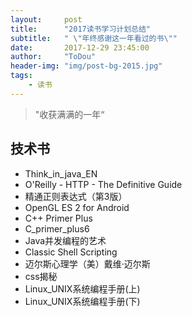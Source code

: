 ```yaml
---
layout:     post
title:      "2017读书学习计划总结"
subtitle:   " \"年终感谢这一年看过的书\""
date:       2017-12-29 23:45:00
author:     "ToDou"
header-img: "img/post-bg-2015.jpg"
tags:
    - 读书
---
```


> "收获满满的一年“


## 技术书

* Think_in_java_EN
* O'Reilly - HTTP - The Definitive Guide
* 精通正则表达式（第3版）
* OpenGL ES 2 for Android
* C++ Primer Plus
* C_primer_plus6
* Java并发编程的艺术
* Classic Shell Scripting
* 迈尔斯心理学（美）戴维·迈尔斯
* css揭秘
* Linux_UNIX系统编程手册(上)
* Linux_UNIX系统编程手册(下)



